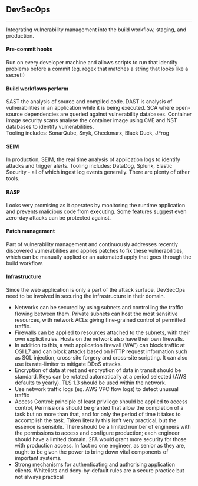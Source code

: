 ## DevSecOps
---
Integrating vulnerability management into the build workflow, staging, and production. 

#### Pre-commit hooks

Run on every developer machine and allows scripts to run that identify problems before a commit (eg. regex that matches a string that looks like a secret\!)

#### Build workflows perform

SAST the analysis of source and compiled code. DAST is analysis of vulnerabilities in an application while it is being executed. SCA where open-source dependencies are queried against vulnerability databases. Container image security scans analyse the container image using CVE and NST databases to identify vulnerabilities.   
Tooling includes: SonarQube, Snyk, Checkmarx, Black Duck, JFrog

#### SEIM

In production, SEIM, the real time analysis of application logs to identify attacks and trigger alerts. Tooling includes: DataDog, Splunk, Elastic Security \- all of which ingest log events generally.  There are plenty of other tools.  

#### RASP

Looks very promising as it operates by monitoring the runtime application and prevents malicious code from executing.  Some features suggest even zero-day attacks can be protected against. 

#### Patch management

Part of vulnerability management and continuously addresses recently discovered vulnerabilities and applies patches to fix these vulnerabilities, which can be manually applied or an automated apply that goes through the build workflow.

#### Infrastructure

Since the web application is only a part of the attack surface, DevSecOps need to be involved in securing the infrastructure in their domain. 

* Networks can be secured by using subnets and controlling the traffic flowing between them.  Private subnets can host the most sensitive resources, with network ACLs giving fine-grained control of permitted traffic.    
* Firewalls can be applied to resources attached to the subnets, with their own explicit rules.  Hosts on the network also have their own firewalls.   
* In addition to this, a web application firewall (WAF) can block traffic at OSI L7 and can block attacks based on HTTP request  information such as SQL injection, cross-site forgery and cross-site scripting.  It can also use its rate-limiter to mitigate DDoS attacks.   
* Encryption of data at rest and encryption of data in transit should be standard.  Keys can be rotated automatically at a period selected (AWS defaults to yearly).  TLS 1.3 should be used within the network.  
* Use network traffic logs (eg. AWS VPC flow logs) to detect unusual traffic  
* Access Control:  principle of least privilege should be applied to access control, Permissions should be granted that allow the completion of a task but no more than that, and for only the period of time it takes to accomplish the task.  Taken literally this isn’t very practical, but the essence is sensible.  There should be a limited number of engineers with the permissions to access and configure production; each engineer should have a limited domain.  2FA would grant more security for those with production access. In fact no one engineer, as senior as they are, ought to be given the power to bring down vital components of important systems.  
* Strong mechanisms for authenticating and authorising application clients.  Whitelists and deny-by-default rules are a secure practice but not always practical
